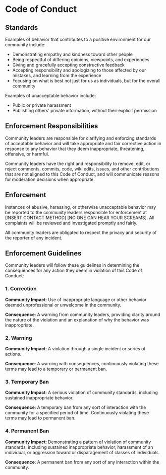 # Code of Conduct

## Standards

Examples of behavior that contributes to a positive environment for our
community include:

* Demonstrating empathy and kindness toward other people
* Being respectful of differing opinions, viewpoints, and experiences
* Giving and gracefully accepting constructive feedback
* Accepting responsibility and apologizing to those affected by our mistakes,
  and learning from the experience
* Focusing on what is best not just for us as individuals, but for the overall
  community

Examples of unacceptable behavior include:

* Public or private harassment
* Publishing others' private information,
  without their explicit permission

## Enforcement Responsibilities

Community leaders are responsible for clarifying and enforcing standards of
acceptable behavior and will take appropriate and fair corrective action in
response to any behavior that they deem inappropriate, threatening, offensive,
or harmful.

Community leaders have the right and responsibility to remove, edit, or reject
comments, commits, code, wiki edits, issues, and other contributions that are
not aligned to this Code of Conduct, and will communicate reasons for moderation
decisions when appropriate.

## Enforcement

Instances of abusive, harassing, or otherwise unacceptable behavior may be
reported to the community leaders responsible for enforcement at
[INSERT CONTACT METHOD] [NO ONE CAN HEAR YOUR SCREAMS].
All complaints will be reviewed and investigated promptly and fairly.

All community leaders are obligated to respect the privacy and security of the
reporter of any incident.

## Enforcement Guidelines

Community leaders will follow these guidelines in determining
the consequences for any action they deem in violation of this Code of Conduct:

### 1. Correction

**Community Impact**: Use of inappropriate language or other behavior deemed
unprofessional or unwelcome in the community.

**Consequence**: A warning from community leaders, providing
clarity around the nature of the violation and an explanation of why the
behavior was inappropriate.

### 2. Warning

**Community Impact**: A violation through a single incident or series of
actions.

**Consequence**: A warning with consequences, continuously violating these terms may lead to a temporary or permanent
ban.

### 3. Temporary Ban

**Community Impact**: A serious violation of community standards, including
sustained inappropriate behavior.

**Consequence**: A temporary ban from any sort of interaction with the community for a specified period of time. Continuously violating these terms may lead to permanent ban.

### 4. Permanent Ban

**Community Impact**: Demonstrating a pattern of violation of community
standards, including sustained inappropriate behavior, harassment of an
individual, or aggression toward or disparagement of classes of individuals.

**Consequence**: A permanent ban from any sort of any interaction within the community.
